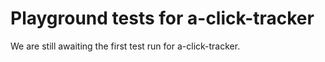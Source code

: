 # Playground tests for a-click-tracker
We are still awaiting the first test run for a-click-tracker.
